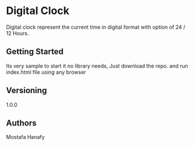 # Digital Clock

Digital clock represent the current time in digital format with option of 24 / 12 Hours.


## Getting Started

Its very sample to start it no library needs, Just download the repo. and run index.html file using any browser

## Versioning
1.0.0

## Authors

Mostafa Hanafy
